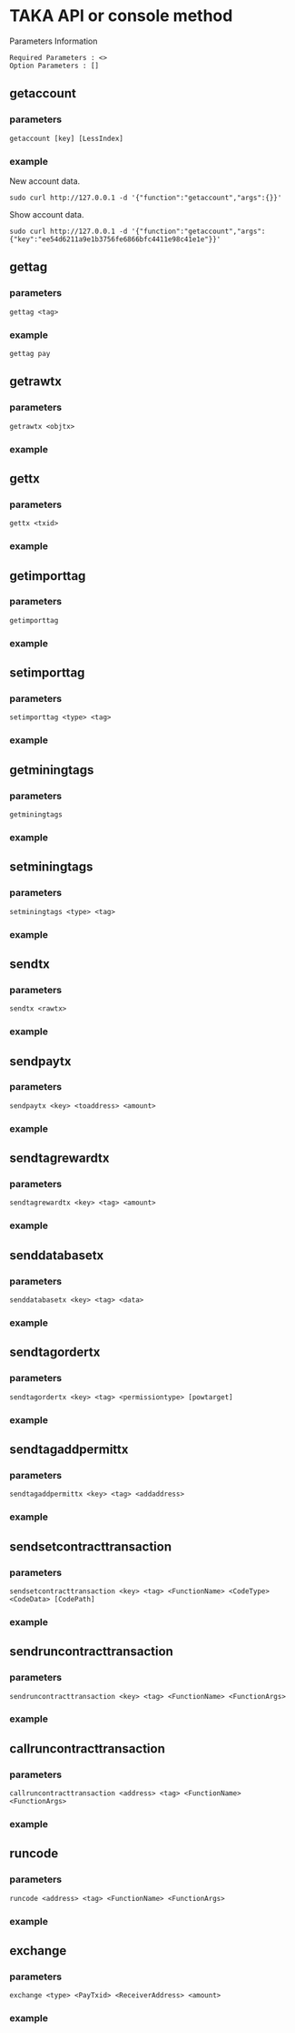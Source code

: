 TAKA API or console method
====

Parameters Information

	Required Parameters : <>
	Option Parameters : []


## getaccount

### parameters
	getaccount [key] [LessIndex]

### example
New account data.

	sudo curl http://127.0.0.1 -d '{"function":"getaccount","args":{}}'

Show account data.

	sudo curl http://127.0.0.1 -d '{"function":"getaccount","args":{"key":"ee54d6211a9e1b3756fe6866bfc4411e98c41e1e"}}'



## gettag

### parameters
	gettag <tag>

### example
	gettag pay



## getrawtx

### parameters
	getrawtx <objtx>

### example



## gettx

### parameters
	gettx <txid>

### example



## getimporttag

### parameters
	getimporttag

### example



## setimporttag

### parameters
	setimporttag <type> <tag>

### example



## getminingtags

### parameters
	getminingtags

### example



## setminingtags

### parameters
	setminingtags <type> <tag>

### example



## sendtx

### parameters
	sendtx <rawtx>

### example



## sendpaytx

### parameters
	sendpaytx <key> <toaddress> <amount>

### example



## sendtagrewardtx

### parameters
	sendtagrewardtx <key> <tag> <amount>

### example



## senddatabasetx

### parameters
	senddatabasetx <key> <tag> <data>

### example



## sendtagordertx

### parameters
	sendtagordertx <key> <tag> <permissiontype> [powtarget]

### example



## sendtagaddpermittx

### parameters
	sendtagaddpermittx <key> <tag> <addaddress>

### example



## sendsetcontracttransaction

### parameters
	sendsetcontracttransaction <key> <tag> <FunctionName> <CodeType> <CodeData> [CodePath]

### example



## sendruncontracttransaction

### parameters
	sendruncontracttransaction <key> <tag> <FunctionName> <FunctionArgs>

### example



## callruncontracttransaction

### parameters
	callruncontracttransaction <address> <tag> <FunctionName> <FunctionArgs>

### example



## runcode

### parameters
	runcode <address> <tag> <FunctionName> <FunctionArgs>

### example



## exchange

### parameters
	exchange <type> <PayTxid> <ReceiverAddress> <amount>

### example

